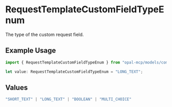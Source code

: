 # RequestTemplateCustomFieldTypeEnum

The type of the custom request field.

## Example Usage

```typescript
import { RequestTemplateCustomFieldTypeEnum } from "opal-mcp/models/components";

let value: RequestTemplateCustomFieldTypeEnum = "LONG_TEXT";
```

## Values

```typescript
"SHORT_TEXT" | "LONG_TEXT" | "BOOLEAN" | "MULTI_CHOICE"
```